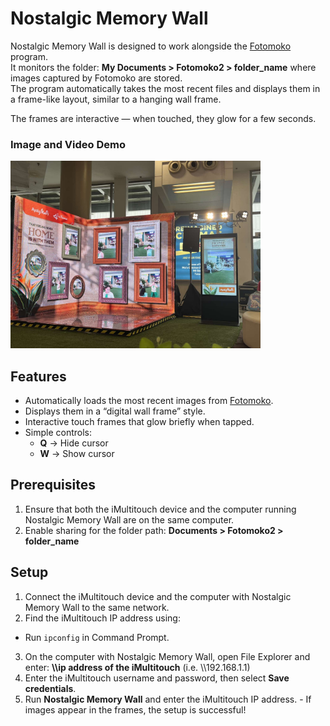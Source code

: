 # **Nostalgic Memory Wall**

Nostalgic Memory Wall is designed to work alongside the [Fotomoko](https://github.com/cmmalana/Fotomoko) program.  
It monitors the folder: **My Documents > Fotomoko2 > folder_name** where images captured by Fotomoko are stored.  
The program automatically takes the most recent files and displays them in a frame-like layout, similar to a hanging wall frame.

The frames are interactive — when touched, they glow for a few seconds.

### Image and Video Demo
<a href="https://www.facebook.com/share/v/1VFDZSQupz/">
  <img src="./actual%20usage.jpg" alt="Watch the demo" width="400">
</a>

## Features
- Automatically loads the most recent images from [Fotomoko](https://github.com/cmmalana/Fotomoko).
- Displays them in a “digital wall frame” style.
- Interactive touch frames that glow briefly when tapped.
- Simple controls:
  - **Q** → Hide cursor  
  - **W** → Show cursor

## Prerequisites
1. Ensure that both the iMultitouch device and the computer running Nostalgic Memory Wall are on the same computer.
2. Enable sharing for the folder path: **Documents > Fotomoko2 > folder_name**

## Setup
1. Connect the iMultitouch device and the computer with Nostalgic Memory Wall to the same network.  
2. Find the iMultitouch IP address using:
- Run `ipconfig` in Command Prompt.  
3. On the computer with Nostalgic Memory Wall, open File Explorer and enter: **\\\\ip address of the iMultitouch** (i.e. \\\\192.168.1.1)
4. Enter the iMultitouch username and password, then select **Save credentials**.
5. Run **Nostalgic Memory Wall** and enter the iMultitouch IP address. - If images appear in the frames, the setup is successful!
